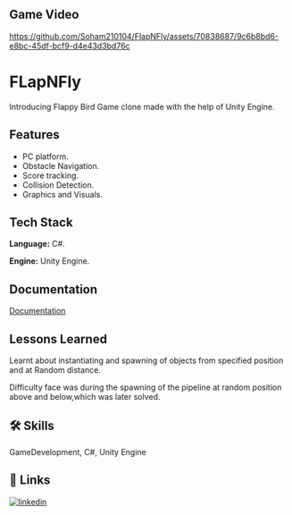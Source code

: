 ## Game Video
https://github.com/Soham210104/FlapNFly/assets/70838687/9c6b8bd6-e8bc-45df-bcf9-d4e43d3bd76c

# FLapNFly

Introducing Flappy Bird Game clone made with the help of Unity Engine.


## Features

- PC platform.
- Obstacle Navigation.
- Score tracking.
- Collision Detection.
- Graphics and Visuals.


## Tech Stack

**Language:** C#.

**Engine:** Unity Engine.


## Documentation

[Documentation](https://docs.unity3d.com/ScriptReference/index.html)


## Lessons Learned

Learnt about instantiating and spawning of objects from specified position and at Random distance.

Difficulty face was during the spawning of the pipeline at random position above and below,which was later solved.


## 🛠 Skills
GameDevelopment, C#, Unity Engine


## 🔗 Links

[![linkedin](https://img.shields.io/badge/linkedin-0A66C2?style=for-the-badge&logo=linkedin&logoColor=white)](https://www.linkedin.com/posts/soham-ovhal-406187142_gamedevelopment-programming-unitydeveloper-activity-7041888248171814912-a9uW?utm_source=share&utm_medium=member_desktop)


